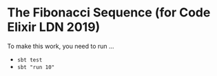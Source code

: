 # The Fibonacci Sequence (for Code Elixir LDN 2019)

To make this work, you need to run ...

* `sbt test`
* `sbt "run 10"`
